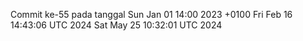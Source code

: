 Commit ke-55 pada tanggal Sun Jan 01 14:00 2023 +0100
Fri Feb 16 14:43:06 UTC 2024
Sat May 25 10:32:01 UTC 2024
